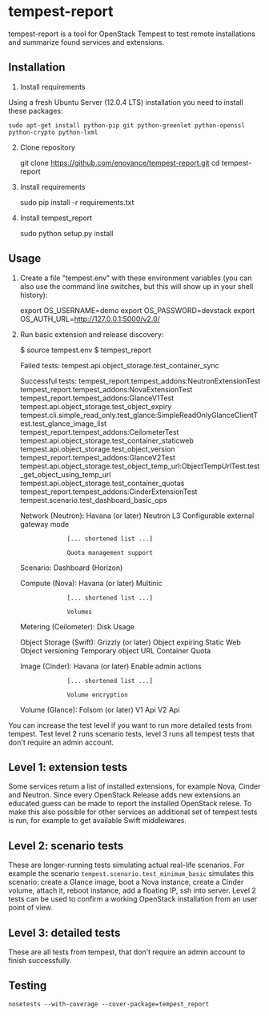 # tempest-report

tempest-report is a tool for OpenStack Tempest to test remote installations and summarize found services and extensions.

Installation
------------

1) Install requirements

Using a fresh Ubuntu Server (12.0.4 LTS) installation you need to install these packages:

    sudo apt-get install python-pip git python-greenlet python-openssl python-crypto python-lxml

2) Clone repository

    git clone https://github.com/enovance/tempest-report.git
    cd tempest-report

3) Install requirements

    sudo pip install -r requirements.txt

4) Install tempest_report

    sudo python setup.py install


Usage
---------

1) Create a file "tempest.env" with these environment variables (you can also use the command line switches, but this will show up in your shell history):

    export OS_USERNAME=demo
    export OS_PASSWORD=devstack
    export OS_AUTH_URL=http://127.0.0.1:5000/v2.0/

2) Run basic extension and release discovery:

    $ source tempest.env
    $ tempest_report

    Failed tests:
    tempest.api.object_storage.test_container_sync
    
    Successful tests:
    tempest_report.tempest_addons:NeutronExtensionTest
    tempest_report.tempest_addons:NovaExtensionTest
    tempest_report.tempest_addons:GlanceV1Test
    tempest.api.object_storage.test_object_expiry
    tempest.cli.simple_read_only.test_glance:SimpleReadOnlyGlanceClientTest.test_glance_image_list
    tempest_report.tempest_addons:CeilometerTest
    tempest.api.object_storage.test_container_staticweb
    tempest.api.object_storage.test_object_version
    tempest_report.tempest_addons:GlanceV2Test
    tempest.api.object_storage.test_object_temp_url:ObjectTempUrlTest.test_get_object_using_temp_url
    tempest.api.object_storage.test_container_quotas
    tempest_report.tempest_addons:CinderExtensionTest
    tempest.scenario.test_dashboard_basic_ops
    
    Network (Neutron): Havana (or later)
    				Neutron L3 Configurable external gateway mode
                    
                    [... shortened list ...]
    				
                    Quota management support
    
    Scenario: 
    				Dashboard (Horizon)
    
    Compute (Nova): Havana (or later)
    				Multinic
                    
                    [... shortened list ...]
    				
    				Volumes
    
    Metering (Ceilometer): 
    				Disk Usage
    
    Object Storage (Swift): Grizzly (or later)
    				Object expiring
    				Static Web
    				Object versioning
    				Temporary object URL
    				Container Quota
    
    Image (Cinder): Havana (or later)
    				Enable admin actions
    				
                    [... shortened list ...]
                    
                    Volume encryption
    
    Volume (Glance): Folsom (or later)
    				V1 Api
    				V2 Api


You can increase the test level if you want to run more detailed tests from tempest. Test level 2 runs scenario tests, level 3 
runs all tempest tests that don't require an admin account.

Level 1: extension tests
------------------------
Some services return a list of installed extensions, for example Nova, Cinder and Neutron. Since every OpenStack Release adds new
extensions an educated guess can be made to report the installed OpenStack relese.
To make this also possible for other services an additional set of tempest tests is run, for example to get available Swift middlewares.

Level 2: scenario tests
-----------------------
These are longer-running tests simulating actual real-life scenarios. For example the scenario ``tempest.scenario.test_minimum_basic``
simulates this scenario: create a Glance image, boot a Nova instance, create a Cinder volume, attach it, reboot instance, add a floating
IP, ssh into server. 
Level 2 tests can be used to confirm a working OpenStack installation from an user point of view.

Level 3: detailed tests
-----------------------
These are all tests from tempest, that don't require an admin account to finish successfully. 

Testing
-------

    nosetests --with-coverage --cover-package=tempest_report
